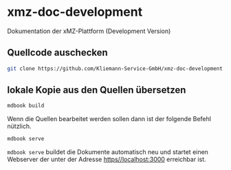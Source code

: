 # xmz-doc-development
Dokumentation der xMZ-Plattform (Development Version)

## Quellcode auschecken

```bash
git clone https://github.com/Kliemann-Service-GmbH/xmz-doc-development.git
```


## lokale Kopie aus den Quellen übersetzen

```bash
mdbook build
```

Wenn die Quellen bearbeitet werden sollen dann ist der folgende Befehl nützlich.

```bash
mdbook serve
```

`mdbook serve` buildet die Dokumente automatisch neu und startet einen Webserver
der unter der Adresse [https//localhost:3000](http://localhost:3000) erreichbar
ist.


